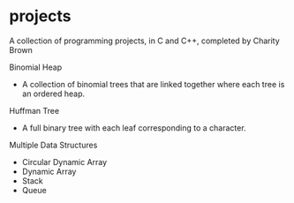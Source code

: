 # projects
A collection of programming projects, in C and C++, completed by Charity Brown

Binomial Heap
- A collection of binomial trees that are linked together where each tree is an ordered heap.

Huffman Tree
- A full binary tree with each leaf corresponding to a character.

Multiple Data Structures 

- Circular Dynamic Array
- Dynamic Array
- Stack
- Queue


